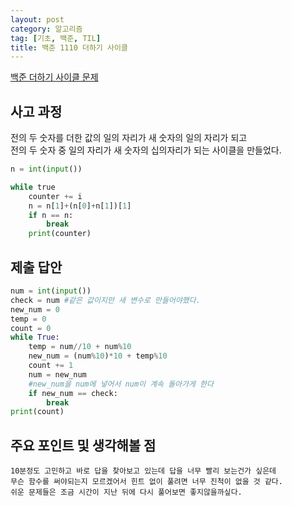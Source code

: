 ```yaml
---
layout: post
category: 알고리즘
tag: [기초, 백준, TIL]
title: 백준 1110 더하기 사이클
---
```


[백준 더하기 사이클 문제](https://www.acmicpc.net/problem/1110) 

## 사고 과정

전의 두 숫자를 더한 값의 일의 자리가 새 숫자의 일의 자리가 되고  
전의 두 숫자 중 일의 자리가 새 숫자의 십의자리가 되는 사이클을 만들었다.

```python
n = int(input())

while true
    counter += i
    n = n[1]+(n[0]+n[1])[1]  
    if n == n:
        break
    print(counter)
```

## 제출 답안

```python
num = int(input())
check = num #같은 값이지만 새 변수로 만들어야했다.
new_num = 0
temp = 0
count = 0
while True:
    temp = num//10 + num%10
    new_num = (num%10)*10 + temp%10
    count += 1
    num = new_num
    #new_num을 num에 넣어서 num이 계속 돌아가게 한다
    if new_num == check:
        break
print(count)
```

## 주요 포인트 및 생각해볼 점 

    10분정도 고민하고 바로 답을 찾아보고 있는데 답을 너무 빨리 보는건가 싶은데  
    무슨 함수를 써야되는지 모르겠어서 힌트 없이 풀려면 너무 진척이 없을 것 같다.     
    쉬운 문제들은 조금 시간이 지난 뒤에 다시 풀어보면 좋지않을까싶다.   